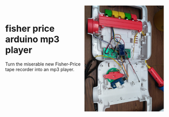 <img align='right' width='50%' src='https://raw.githubusercontent.com/equant/fisher_price_arduino_mp3_player/master/fisher_price_mp3_player.jpg'><br>

# fisher price arduino mp3 player
Turn the miserable new Fisher-Price tape recorder into an mp3 player.
